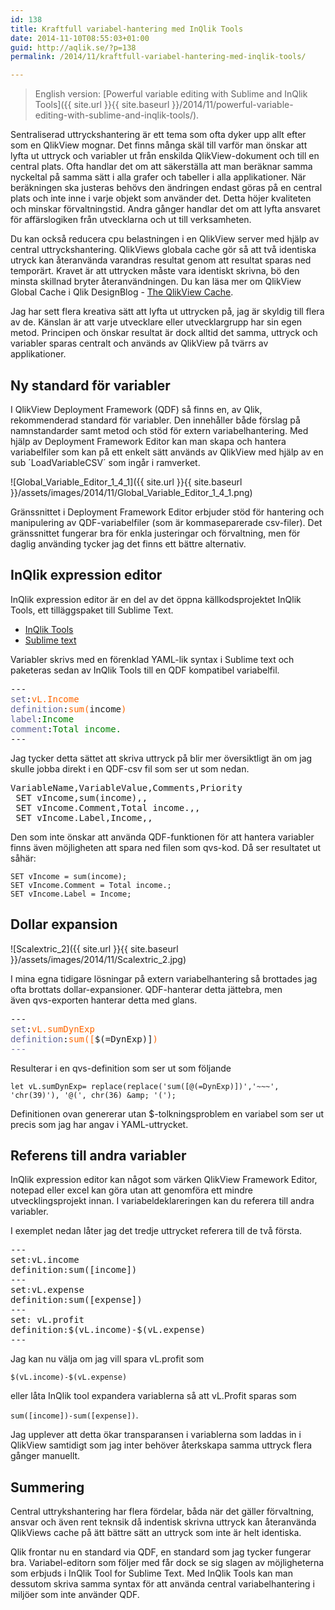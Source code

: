 ```yaml
---
id: 138
title: Kraftfull variabel-hantering med InQlik Tools
date: 2014-11-10T08:55:03+01:00
guid: http://aqlik.se/?p=138
permalink: /2014/11/kraftfull-variabel-hantering-med-inqlik-tools/

---
```

>English version: [Powerful variable editing with Sublime and InQlik Tools]({{ site.url }}{{ site.baseurl }}/2014/11/powerful-variable-editing-with-sublime-and-inqlik-tools/). 

Sentraliserad uttryckshantering är ett tema som ofta dyker upp allt efter som en QlikView mognar. Det finns många skäl till varför man önskar att lyfta ut uttryck och variabler ut från enskilda QlikView-dokument och till en central plats. Ofta handlar det om att säkerställa att man beräknar samma nyckeltal på samma sätt i alla grafer och tabeller i alla applikationer. När beräkningen ska justeras behövs den ändringen endast göras på en central plats och inte inne i varje objekt som använder det. Detta höjer kvaliteten och minskar förvaltningstid. Andra gånger handlar det om att lyfta ansvaret för affärslogiken från utvecklarna och ut till verksamheten.

Du kan också reducera cpu belastningen i en QlikView server med hjälp av central uttryckshantering. QlikViews globala cache gör så att två identiska utryck kan återanvända varandras resultat genom att resultat sparas ned temporärt. Kravet är att uttrycken måste vara identiskt skrivna, bö den minsta skillnad bryter återanvändningen. Du kan läsa mer om QlikView Global Cache i Qlik DesignBlog - [The QlikView Cache](http://community.qlik.com/blogs/qlikviewdesignblog/2014/04/14/the-qlikview-cache).

Jag har sett flera kreativa sätt att lyfta ut uttrycken på, jag är skyldig till flera av de. Känslan är att varje utvecklare eller utvecklargrupp har sin egen metod. Principen och önskar resultat är dock alltid det samma, uttryck och variabler sparas centralt och används av QlikView på tvärrs av applikationer.
<h2>Ny standard för variabler</h2>
I QlikView Deployment Framework (QDF) så finns en, av Qlik, rekommenderad standard för variabler. Den innehåller både förslag på namnstandarder samt metod och stöd för extern variabelhantering. Med hjälp av Deployment Framework Editor kan man skapa och hantera variabelfiler som kan på ett enkelt sätt används av QlikView med hjälp av en sub ´LoadVariableCSV´ som ingår i ramverket.

![Global_Variable_Editor_1_4_1]({{ site.url }}{{ site.baseurl }}/assets/images/2014/11/Global_Variable_Editor_1_4_1.png)


Gränssnittet i Deployment Framework Editor erbjuder stöd för hantering och manipulering av QDF-variabelfiler (som är kommaseparerade csv-filer). Det gränssnittet fungerar bra för enkla justeringar och förvaltning, men för daglig använding tycker jag det finns ett bättre alternativ.
<h2 id="inqlik-expression-editor">InQlik expression editor</h2>
InQlik expression editor är en del av det öppna källkodsprojektet InQlik Tools, ett tilläggspaket till Sublime Text.
<ul>
	<li><a href="https://github.com/inqlik/inqlik-tools">InQlik Tools</a></li>
	<li><a href="http://sublimetext.com">Sublime text</a></li>
</ul>
Variabler skrivs med en förenklad YAML-lik syntax i Sublime text och paketeras sedan av InQlik Tools till en QDF kompatibel variabelfil.
<pre>---
<span style="color: #666699;">set</span>:<span style="color: #ff6600;">vL.Income</span>
<span style="color: #666699;">definition</span>:<span style="color: #ff6600;">sum(</span>income<span style="color: #ff6600;">)</span>
<span style="color: #666699;">label</span>:<span style="color: #008000;">Income</span>
<span style="color: #666699;">comment</span>:<span style="color: #008000;">Total income.</span> 
---</pre>
Jag tycker detta sättet att skriva uttryck på blir mer översiktligt än om jag skulle jobba direkt i en QDF-csv fil som ser ut som nedan.
<pre>VariableName,VariableValue,Comments,Priority
 SET vIncome,sum(income),,
 SET vIncome.Comment,Total income.,,
 SET vIncome.Label,Income,,</pre>
Den som inte önskar att använda QDF-funktionen för att hantera variabler finns även möjligheten att spara ned filen som qvs-kod. Då ser resultatet ut såhär:

```qlikview 
SET vIncome = sum(income);
SET vIncome.Comment = Total income.;
SET vIncome.Label = Income;
```
<h2>Dollar expansion</h2>
![Scalextric_2]({{ site.url }}{{ site.baseurl }}/assets/images/2014/11/Scalextric_2.jpg)

I mina egna tidigare lösningar på extern variabelhantering så brottades jag ofta brottats dollar-expansioner. QDF-hanterar detta jättebra, men även qvs-exporten hanterar detta med glans.
<pre>---
<span style="color: #666699;">set</span>:<span style="color: #ff6600;">vL.sumDynExp</span>
<span style="color: #666699;">definition</span>:<span style="color: #ff6600;">sum([</span>$(=DynExp)]<span style="color: #ff6600;">)</span>
<span style="color: #666699;">---</span></pre>
Resulterar i en qvs-definition som ser ut som följande

`let vL.sumDynExp= replace(replace('sum([@(=DynExp)])','~~~', 'chr(39)'), '@(', chr(36) &amp; '(');`

Definitionen ovan genererar utan $-tolkningsproblem en variabel som ser ut precis som jag har angav i YAML-uttrycket.

<h2>Referens till andra variabler</h2>

InQlik expression editor kan något som värken QlikView Framework Editor, notepad eller excel kan göra utan att genomföra ett mindre utvecklingsprojekt innan. I variabeldeklareringen kan du referera till andra variabler.

I exemplet nedan låter jag det tredje uttrycket referera till de två första.

<pre>---
set:vL.income
definition:sum([income])
---
set:vL.expense
definition:sum([expense])
---
set: vL.profit
definition:$(vL.income)-$(vL.expense) 
---</pre>

Jag kan nu välja om jag vill spara vL.profit som

`$(vL.income)-$(vL.expense)`

eller låta InQlik tool expandera variablerna så att vL.Profit sparas som

`sum([income])-sum([expense])`.

Jag upplever att detta ökar transparansen i variablerna som laddas in i QlikView samtidigt som jag inter behöver återkskapa samma uttryck flera gånger manuellt.

## Summering

Central uttrykshantering har flera fördelar, båda när det gäller förvaltning, ansvar och även rent teknsik då indentisk skrivna uttryck kan återanvända QlikViews cache på ätt bättre sätt an uttryck som inte är helt identiska.

Qlik frontar nu en standard via QDF, en standard som jag tycker fungerar bra. Variabel-editorn som följer med får dock se sig slagen av möjligheterna som erbjuds i InQlik Tool for Sublime Text. Med InQlik Tools kan man dessutom skriva samma syntax för att använda central variabelhantering i miljöer som inte använder QDF.